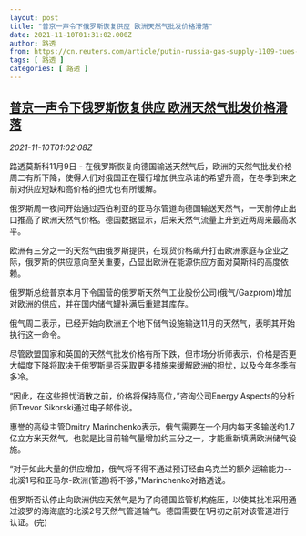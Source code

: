 ```yaml
---
layout: post
title: "普京一声令下俄罗斯恢复供应 欧洲天然气批发价格滑落"
date: 2021-11-10T01:31:02.000Z
author: 路透
from: https://cn.reuters.com/article/putin-russia-gas-supply-1109-tues-idCNKBS2HV02W
tags: [ 路透 ]
categories: [ 路透 ]
---
```

<!--1636507862000-->
[普京一声令下俄罗斯恢复供应 欧洲天然气批发价格滑落](https://cn.reuters.com/article/putin-russia-gas-supply-1109-tues-idCNKBS2HV02W)
------

<div>
<div><i>2021-11-10T01:02:08Z</i></div><p>路透莫斯科11月9日 - 在俄罗斯恢复向德国输送天然气后，欧洲的天然气批发价格周二有所下降，使得人们对俄国正在履行增加供应承诺的希望升高，在冬季到来之前对供应短缺和高价格的担忧也有所缓解。</p><p>俄罗斯周一夜间开始通过西伯利亚的亚马尔管道向德国输送天然气，一天前停止出口推高了欧洲天然气价格。德国数据显示，后来天然气流量上升到近两周来最高水平。</p><p>欧洲有三分之一的天然气由俄罗斯提供，在现货价格飙升打击欧洲家庭与企业之际，俄罗斯的供应意向至关重要，凸显出欧洲在能源供应方面对莫斯科的高度依赖。</p><p>俄罗斯总统普京本月下令国营的俄罗斯天然气工业股份公司(俄气/Gazprom)增加对欧洲的供应，并在国内储气罐补满后重建其库存。</p><p>俄气周二表示，已经开始向欧洲五个地下储气设施输送11月的天然气，表明其开始执行这一命令。</p><p>尽管欧盟国家和英国的天然气批发价格有所下跌，但市场分析师表示，价格是否更大幅度下降将取决于俄罗斯是否采取更多措施来缓解欧洲的担忧，以及今年冬季有多冷。</p><p>“因此，在这些担忧消散之前，价格将保持高位，”咨询公司Energy Aspects的分析师Trevor Sikorski通过电子邮件说。</p><p>惠誉的高级主管Dmitry Marinchenko表示，俄气需要在一个月内每天多输送约1.7亿立方米天然气，也就是比目前输气量增加约三分之一，才能重新填满欧洲储气设施。</p><p>“对于如此大量的供应增加，俄气将不得不通过预订经由乌克兰的额外运输能力--北溪1号和亚马尔-欧洲(管道)将不够，”Marinchenko对路透说。</p><p>俄罗斯否认停止向欧洲供应天然气是为了向德国监管机构施压，以使其批准采用通过波罗的海海底的北溪2号天然气管道输气。德国需要在1月初之前对该管道进行认证。(完)</p>
</div>
